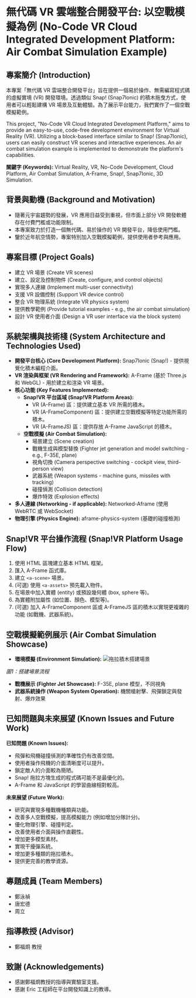 # 無代碼 VR 雲端整合開發平台: 以空戰模擬為例 (No-Code VR Cloud Integrated Development Platform: Air Combat Simulation Example)


## 專案簡介 (Introduction)

本專案「無代碼 VR 雲端整合開發平台」旨在提供一個易於操作、無需編寫程式碼的虛擬實境 (VR) 開發環境。透過類似 Snap! (Snap7Ionic) 的積木拖曳方式，使用者可以輕鬆建構 VR 場景及互動體驗。為了展示平台能力，我們實作了一個空戰模擬範例。

This project, "No-Code VR Cloud Integrated Development Platform," aims to provide an easy-to-use, code-free development environment for Virtual Reality (VR). Utilizing a block-based interface similar to Snap! (Snap7Ionic), users can easily construct VR scenes and interactive experiences. An air combat simulation example is implemented to demonstrate the platform's capabilities.

**關鍵字 (Keywords):** Virtual Reality, VR, No-Code Development, Cloud Platform, Air Combat Simulation, A-Frame, Snap!, Snap7Ionic, 3D Simulation.

## 背景與動機 (Background and Motivation)

* 隨著元宇宙趨勢的發展，VR 應用日益受到重視，但市面上部分 VR 開發軟體存在付費門檻或功能限制。
* 本專案致力於打造一個無代碼、易於操作的 VR 開發平台，降低使用門檻。
* 鑒於近年航空情勢，專案特別加入空戰模擬範例，提供使用者參考與應用。

## 專案目標 (Project Goals)


* 建立 VR 場景 (Create VR scenes)
* 建立、設定及控制物件 (Create, configure, and control objects)
* 實現多人連線 (Implement multi-user connectivity)
* 支援 VR 設備控制 (Support VR device control)
* 整合 VR 物理系統 (Integrate VR physics system)
* 提供教學範例 (Provide tutorial examples - e.g., the air combat simulation)
* 設計 VR 使用者介面 (Design a VR user interface via the block system)

## 系統架構與技術棧 (System Architecture and Technologies Used)

* **開發平台核心 (Core Development Platform):** Snap7Ionic (Snap!) - 提供視覺化積木編程介面。
* **VR 渲染與框架 (VR Rendering and Framework):** A-Frame (基於 Three.js 和 WebGL) - 用於建立和渲染 VR 場景。
* **核心功能 (Key Features Implemented):**
    * **Snap!VR 平台區域 (Snap!VR Platform Areas):**
        * VR (A-Frame) 區：提供建立基本 VR 所需的積木。
        * VR (A-FrameComponent) 區：提供建立空戰模擬等特定功能所需的積木。
        * VR (A-FrameJS) 區：提供存放 A-Frame JavaScript 的積木。
    * **空戰模擬 (Air Combat Simulation):** 
        * 場景建立 (Scene creation)
        * 戰機生成與模型替換 (Fighter jet generation and model switching - e.g., F-35E, plane)
        * 視角切換 (Camera perspective switching - cockpit view, third-person view)
        * 武器系統 (Weapon systems - machine guns, missiles with tracking)
        * 碰撞偵測 (Collision detection)
        * 爆炸特效 (Explosion effects)
* **多人連線 (Networking - if applicable):** Networked-Aframe (使用 WebRTC 或 WebSocket)
* **物理引擎 (Physics Engine):** aframe-physics-system (基礎的碰撞檢測)

## Snap!VR 平台操作流程 (Snap!VR Platform Usage Flow)

1.  使用 HTML 區塊建立基本 HTML 框架。
2.  匯入 A-Frame 函式庫。
3.  建立 `<a-scene>` 場景。
4.  (可選) 使用 `<a-assets>` 預先載入物件。
5.  在場景中加入實體 (entity) 或預設幾何體 (box, sphere 等)。
6.  為實體附加屬性 (如位置、顏色、模型等)。
7.  (可選) 加入 A-FrameComponent 區或 A-FrameJS 區的積木以實現更複雜的功能 (如戰機、武器系統)。

## 空戰模擬範例展示 (Air Combat Simulation Showcase)
* **環境模擬 (Environment Simulation):**
![拖拉積木搭建場景](https://github.com/user-attachments/assets/f8d63faf-87b6-4b06-9a5c-fc0a7445c80b)

*圖1：搭建場景流程*
* **戰機展示 (Fighter Jet Showcase):** F-35E, plane 模型，不同視角
* **武器系統操作 (Weapon System Operation):** 機關槍射擊、飛彈鎖定與發射、爆炸效果

## 已知問題與未來展望 (Known Issues and Future Work)

**已知問題 (Known Issues):**
* 飛彈和飛機碰撞偵測的準確性仍有改善空間。
* 使用者操作飛機的介面清晰度可以提升。
* 鎖定敵人的介面較為簡陋。
* Snap! 拖拉方塊生成的程式碼可能不是最優化的。
* A-Frame 和 JavaScript 的學習曲線相對較高。

**未來展望 (Future Work):**
* 研究與實現多種戰機種類與功能。
* 改善多人空戰模擬，提高模擬能力 (例如增加分隊計分)。
* 優化物理引擎、碰撞判定。
* 改善使用者介面與操作直觀性。
* 增加更多模型素材。
* 實現干擾彈系統。
* 增加更多種類的拖拉積木。
* 提供更完善的教學資源。

## 專題成員 (Team Members)


* 鄭泳禎
* 唐宏德
* 周立

## 指導教授 (Advisor)


* 鄭福烱 教授

## 致謝 (Acknowledgements)


* 感謝鄭福烱教授的指導與實驗室支援。
* 感謝 Eric 工程師在平台開發知識上的教導。


